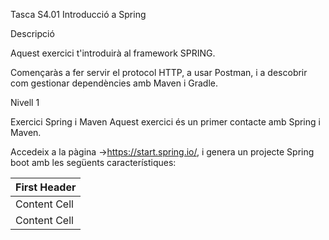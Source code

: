 Tasca S4.01 Introducció a Spring

Descripció

Aquest exercici t'introduirà al framework SPRING.

Començaràs a fer servir el protocol HTTP, a usar Postman, i a descobrir com gestionar dependències amb Maven i Gradle.

Nivell 1

Exercici Spring i Maven
Aquest exercici és un primer contacte amb Spring i Maven.

Accedeix a la pàgina ->https://start.spring.io/, i genera un projecte Spring boot amb les següents característiques:


| First Header  |
| ------------- |
| Content Cell  |
| Content Cell  |
